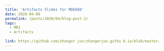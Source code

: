 ```yaml
---
title: 'Artifacts Slides for MDE660'
date: 2020-04-09
permalink: /posts/2020/04/blog-post-2/
tags:
  - MRI
  - Artifacts
  
link: https://github.com/zhanger jun/zhangerjun.githu b.io/blob/master/files/ArtifactsPresentation.pdf
---
```

